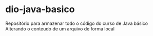 # dio-java-basico
Repositório para armazenar todo o código do curso de Java básico 
Alterando o conteudo de um arquivo de forma local 
